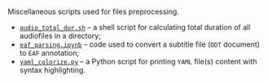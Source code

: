 Miscellaneous scripts used for files preprocessing.
* [`audio_total_dur.sh`](https://github.com/vyhuholl/NLP_stuff/blob/master/audio_total_dur.sh) – a shell script for calculating total duration of all audiofiles in a directory;
* [`eaf_parsing.ipynb`](https://github.com/vyhuholl/NLP_stuff/blob/master/eaf_parsing.ipynb) – code used to convert a subtitle file (`ODT` document) to `EAF` annotation;
* [`yaml_colorize.py`](https://github.com/vyhuholl/NLP_stuff/blob/master/yaml_colorize.py) – a Python script for printing `YAML` file(s) content with syntax highlighting.
